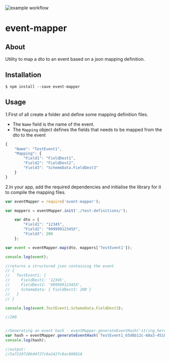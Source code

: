 ![example workflow](https://github.com/fazley-kholil-cko/event-mapper/actions/workflows/nodejs.yml/badge.svg)

# event-mapper



## About

Utility to map a dto to an event based on a json mapping definition.

## Installation

```shell
$ npm install --save event-mapper
```

## Usage

1.First of all create a folder and define some mapping definition files.
* The `Name` field is the name of the event.
* The `Mapping` object defines the fields that needs to be mapped from the dto to the event

```javascript
{
    "Name": "TestEvent1",
    "Mapping": {
        "Field1": "FieldDest1",
        "Field2": "FieldDest2",
        "Field3": "SchemeData.FieldDest3"
    }
}
```

2.In your app, add the required dependencies and initialise the library for it to compile the mapping files.

```javascript
var eventMapper = require('event-mapper');

var mappers = eventMapper.init('./test-definitions/');

    var dto = {
        "Field1": "12345",
        "Field2": "99999912345X",
        "Field3": 200
    };

var event = eventMapper.map(dto, mappers['TestEvent1']);

console.log(event);

//returns a structured json containing the event
// {
//   TestEvent1: {
//     FieldDest1: '12345',
//     FieldDest2: '99999912345X',
//     SchemeData: { FieldDest3: 200 }
//   }
// }

console.log(event.TestEvent1.SchemeData.FieldDest3);

//200


//Generating an event hash - eventMapper.generateEventHash('string_here')
var hash = eventMapper.generateEventHash('TestEvent1_65d6b12c-68a3-4518-a863-8082c3443410_19e72db8-dfd6-4bd4-92a5-8e8ba43455c1');
console.log(hash);

//output: 
//5a7210728bd4f27c0a142fc8ac808918

```

